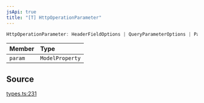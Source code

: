 ```yaml
---
jsApi: true
title: "[T] HttpOperationParameter"
---
```


```ts
HttpOperationParameter: HeaderFieldOptions | QueryParameterOptions | PathParameterOptions & {param: ModelProperty;}
```

| Member  | Type            |
| :------ | :-------------- |
| `param` | `ModelProperty` |

## Source

[types.ts:231](https://github.com/markcowl/cadl/blob/3db15286/packages/http/src/types.ts#L231)
